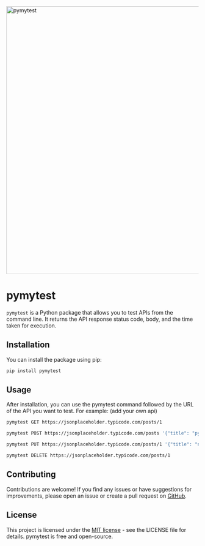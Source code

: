 <img width="700" alt="pymytest" src="https://github.com/prasadjivane/pymytest/assets/26869583/34f71b86-c96f-4628-815b-32914b8502d3">


# pymytest

`pymytest` is a Python package that allows you to test APIs from the command line. It returns the API response status code, body, and the time taken for execution.

## Installation

You can install the package using pip:

```bash
pip install pymytest
```

## Usage

After installation, you can use the pymytest command followed by the URL of the API you want to test. For example: (add your own api)

```bash 
pymytest GET https://jsonplaceholder.typicode.com/posts/1

pymytest POST https://jsonplaceholder.typicode.com/posts '{"title": "pymytest", "body": "now", "userId": 1}'

pymytest PUT https://jsonplaceholder.typicode.com/posts/1 '{"title": "nnow", "body": "pymytest", "userId": 1}'

pymytest DELETE https://jsonplaceholder.typicode.com/posts/1
```

## Contributing

Contributions are welcome! If you find any issues or have suggestions for improvements, please open an issue or create a pull request on [GitHub](https://github.com/prasadjivane/pymytest/issues).

## License

This project is licensed under the [MIT license](https://github.com/prasadjivane/pymytest?tab=MIT-1-ov-file) - see the LICENSE file for details. pymytest is free and open-source.
